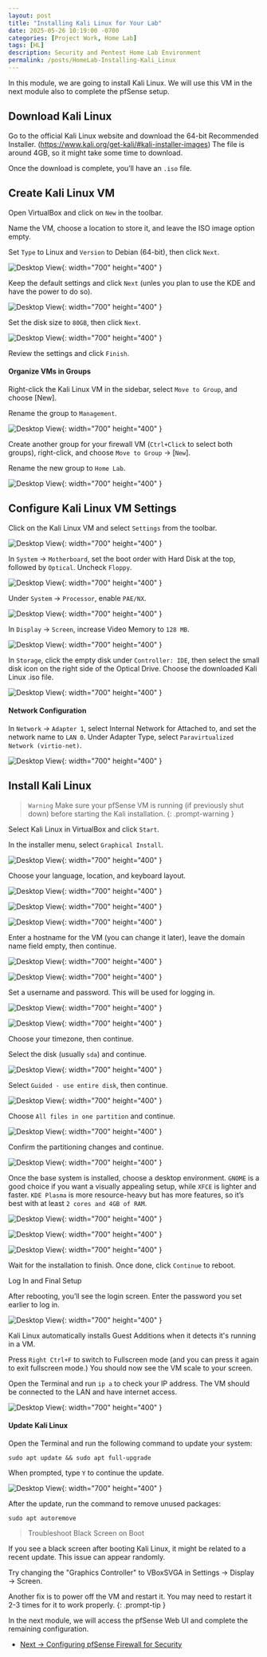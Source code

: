 ```yaml
---
layout: post
title: "Installing Kali Linux for Your Lab"
date: 2025-05-26 10:19:00 -0700
categories: [Project Work, Home Lab]
tags: [HL]
description: Security and Pentest Home Lab Environment
permalink: /posts/HomeLab-Installing-Kali_Linux
---
```


In this module, we are going to install Kali Linux. We will use this VM in the next module also to complete the pfSense setup.

## Download Kali Linux

Go to the official Kali Linux website and download the 64-bit Recommended Installer. (https://www.kali.org/get-kali/#kali-installer-images) The file is around 4GB, so it might take some time to download.

Once the download is complete, you’ll have an `.iso` file.

## Create Kali Linux VM

Open VirtualBox and click on `New` in the toolbar.

Name the VM, choose a location to store it, and leave the ISO image option empty.

Set `Type` to Linux and `Version` to Debian (64-bit), then click `Next`.

![Desktop View](/assets/img/HomeLab/HL-45.png){: width="700" height="400" }

Keep the default settings and click `Next` (unles you plan to use the KDE and have the power to do so).

![Desktop View](/assets/img/HomeLab/HL-46.png){: width="700" height="400" }

Set the disk size to `80GB`, then click `Next`.

![Desktop View](/assets/img/HomeLab/HL-47.png){: width="700" height="400" }

Review the settings and click `Finish`.

#### Organize VMs in Groups

Right-click the Kali Linux VM in the sidebar, select `Move to Group`, and choose [New].

Rename the group to `Management`.

![Desktop View](/assets/img/HomeLab/HL-48.png){: width="700" height="400" }

Create another group for your firewall VM (`Ctrl+Click` to select both groups), right-click, and choose `Move to Group` → [`New`].

Rename the new group to `Home Lab`.

![Desktop View](/assets/img/HomeLab/HL-49.png){: width="700" height="400" }

## Configure Kali Linux VM Settings

Click on the Kali Linux VM and select `Settings` from the toolbar.

![Desktop View](/assets/img/HomeLab/HL-50.png){: width="700" height="400" }

In `System` → `Motherboard`, set the boot order with Hard Disk at the top, followed by `Optical`. Uncheck `Floppy`.

![Desktop View](/assets/img/HomeLab/HL-51.png){: width="700" height="400" }

Under `System` → `Processor`, enable `PAE/NX`.

![Desktop View](/assets/img/HomeLab/HL-54.png){: width="700" height="400" }

In `Display` → `Screen`, increase Video Memory to `128 MB`.

![Desktop View](/assets/img/HomeLab/HL-52.png){: width="700" height="400" }

In `Storage`, click the empty disk under `Controller: IDE`, then select the small disk icon on the right side of the Optical Drive. Choose the downloaded Kali Linux .iso file.

![Desktop View](/assets/img/HomeLab/HL-53.png){: width="700" height="400" }

#### Network Configuration

In `Network` → `Adapter 1`, select Internal Network for Attached to, and set the network name to `LAN 0`. Under Adapter Type, select `Paravirtualized Network (virtio-net)`.

![Desktop View](/assets/img/HomeLab/HL-55.png){: width="700" height="400" }

## Install Kali Linux

> `Warning`
Make sure your pfSense VM is running (if previously shut down) before starting the Kali installation.
{: .prompt-warning }

Select Kali Linux in VirtualBox and click `Start`.

In the installer menu, select `Graphical Install`.

![Desktop View](/assets/img/HomeLab/HL-56.png){: width="700" height="400" }

Choose your language, location, and keyboard layout.

![Desktop View](/assets/img/HomeLab/HL-57.png){: width="700" height="400" }

![Desktop View](/assets/img/HomeLab/HL-58.png){: width="700" height="400" }

![Desktop View](/assets/img/HomeLab/HL-59.png){: width="700" height="400" }

Enter a hostname for the VM (you can change it later), leave the domain name field empty, then continue.

![Desktop View](/assets/img/HomeLab/HL-60.png){: width="700" height="400" }

![Desktop View](/assets/img/HomeLab/HL-61.png){: width="700" height="400" }

Set a username and password. This will be used for logging in.

![Desktop View](/assets/img/HomeLab/HL-62.png){: width="700" height="400" }

![Desktop View](/assets/img/HomeLab/HL-63.png){: width="700" height="400" }

Choose your timezone, then continue.

Select the disk (usually `sda`) and continue.

![Desktop View](/assets/img/HomeLab/HL-65.png){: width="700" height="400" }

Select `Guided - use entire disk`, then continue.

![Desktop View](/assets/img/HomeLab/HL-64.png){: width="700" height="400" }

Choose `All files in one partition` and continue.

![Desktop View](/assets/img/HomeLab/HL-66.png){: width="700" height="400" }

Confirm the partitioning changes and continue.

![Desktop View](/assets/img/HomeLab/HL-67.png){: width="700" height="400" }

Once the base system is installed, choose a desktop environment. `GNOME` is a good choice if you want a visually appealing setup, while `XFCE` is lighter and faster. `KDE Plasma` is more resource-heavy but has more features, so it’s best with at least `2 cores and 4GB of RAM`.

![Desktop View](/assets/img/HomeLab/HL-68.png){: width="700" height="400" }

![Desktop View](/assets/img/HomeLab/HL-69.png){: width="700" height="400" }

![Desktop View](/assets/img/HomeLab/HL-70.png){: width="700" height="400" }

Wait for the installation to finish. Once done, click `Continue` to reboot.

Log In and Final Setup

After rebooting, you’ll see the login screen. Enter the password you set earlier to log in.

![Desktop View](/assets/img/HomeLab/HL-71.png){: width="700" height="400" }

Kali Linux automatically installs Guest Additions when it detects it's running in a VM.

Press `Right Ctrl+F` to switch to Fullscreen mode (and you can press it again to exit fullscreen mode.) You should now see the VM scale to your screen.

Open the Terminal and run `ip a` to check your IP address. The VM should be connected to the LAN and have internet access.

![Desktop View](/assets/img/HomeLab/HL-72.png){: width="700" height="400" }

#### Update Kali Linux

Open the Terminal and run the following command to update your system:

```shell
sudo apt update && sudo apt full-upgrade
```

When prompted, type `Y` to continue the update.

![Desktop View](/assets/img/HomeLab/HL-73.png){: width="700" height="400" }

After the update, run the command to remove unused packages:

```shell
sudo apt autoremove
```

>Troubleshoot Black Screen on Boot

If you see a black screen after booting Kali Linux, it might be related to a recent update. This issue can appear randomly.

Try changing the "Graphics Controller" to VBoxSVGA in Settings → Display → Screen.

Another fix is to power off the VM and restart it. You may need to restart it 2-3 times for it to work properly.
{: .prompt-tip }

In the next module, we will access the pfSense Web UI and complete the remaining configuration.

- [Next → Configuring pfSense Firewall for Security](/posts/HomeLab-pfSense_Configuration)